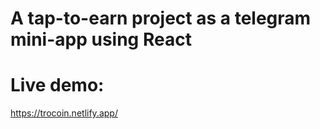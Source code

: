 # A tap-to-earn project as a telegram mini-app using React

# Live demo:

https://trocoin.netlify.app/
